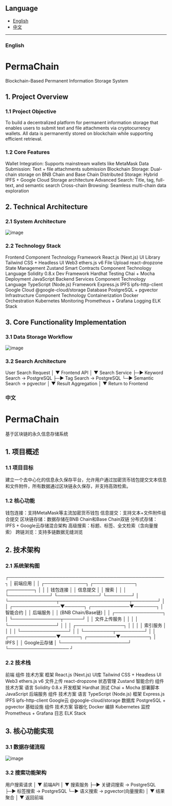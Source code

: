 ## Language

- [English](#english)
- [中文](#中文)

---

### English


# PermaChain
Blockchain-Based Permanent Information Storage System


## 1. Project Overview
### 1.1 Project Objective
To build a decentralized platform for permanent information storage that enables users to submit text and file attachments via cryptocurrency wallets. All data is permanently stored on blockchain while supporting efficient retrieval.

### 1.2 Core Features
Wallet Integration: Supports mainstream wallets like MetaMask
Data Submission: Text + file attachments submission
Blockchain Storage: Dual-chain storage on BNB Chain and Base Chain
Distributed Storage: Hybrid IPFS + Google Cloud Storage architecture
Advanced Search: Title, tag, full-text, and semantic search
Cross-chain Browsing: Seamless multi-chain data exploration

## 2. Technical Architecture
### 2.1 System Architecture
![image](https://github.com/user-attachments/assets/1d60071d-3685-410f-b5e5-f151bb7d90fc)

### 2.2 Technology Stack
Frontend
Component	Technology
Framework	React.js (Next.js)
UI Library	Tailwind CSS + Headless UI
Web3	ethers.js v6
File Upload	react-dropzone
State Management	Zustand
Smart Contracts
Component	Technology
Language	Solidity 0.8.x
Dev Framework	Hardhat
Testing	Chai + Mocha
Deployment	JavaScript
Backend Services
Component	Technology
Language	TypeScript (Node.js)
Framework	Express.js
IPFS	ipfs-http-client
Google Cloud	@google-cloud/storage
Database	PostgreSQL + pgvector
Infrastructure
Component	Technology
Containerization	Docker
Orchestration	Kubernetes
Monitoring	Prometheus + Grafana
Logging	ELK Stack

## 3. Core Functionality Implementation
### 3.1 Data Storage Workflow
![image](https://github.com/user-attachments/assets/40d00b81-94a7-421c-b82a-f46ecbe1529a)
### 3.2 Search Architecture
User Search Request
    │
    ▼
 Frontend API
    │
    ▼
 Search Service
    ├─▶ Keyword Search → PostgreSQL
    ├─▶ Tag Search → PostgreSQL
    └─▶ Semantic Search → pgvector
            │
            ▼
        Result Aggregation
            │
            ▼
        Return to Frontend



### 中文


# PermaChain
基于区块链的永久信息存储系统


## 1. 项目概述
### 1.1 项目目标
建立一个去中心化的信息永久保存平台，允许用户通过加密货币钱包提交文本信息和文件附件，所有数据通过区块链永久保存，并支持高效检索。
### 1.2 核心功能
钱包连接：支持MetaMask等主流加密货币钱包
信息提交：支持文本+文件附件组合提交
区块链存储：数据存储在BNB Chain和Base Chain双链
分布式存储：IPFS + Google云存储混合架构
高级搜索：标题、标签、全文检索（含向量搜索）
跨链浏览：支持多链数据无缝浏览

## 2. 技术架构
### 2.1 系统架构图
┌─────────────────────────────────────────────────┐
│                  前端应用                       │
│  ┌─────────────┐  ┌─────────────┐  ┌────────┐   │
│  │  钱包连接   │  │  信息提交   │  │ 搜索    │  │
│  └─────────────┘  └─────────────┘  └────────┘   │
└───────────────┬──────────────────────┬────────┘
                │                      │
┌───────────────▼──────┐  ┌────────────▼───────┐
│     智能合约          │  │    后端服务        │
│ (BNB Chain/Base链)   │  │ ┌───────────────┐  │
└───────────────┬──────┘  │ │ 文件上传服务  │ │
                │         │ └───────────────┘ │
                │         │ ┌───────────────┐ │
                │         │ │  索引服务     │ │
                │         │ └───────────────┘ │
                │         └─────────┬─────────┘
                │                   │
┌───────────────▼──────┐  ┌─────────▼─────────┐
│        IPFS         │  │   Google云存储     │
└─────────────────────┘  └─────────────────── ┘

### 2.2 技术栈
前端
组件	技术方案
框架	React.js (Next.js)
UI库	Tailwind CSS + Headless UI
Web3	ethers.js v6
文件上传	react-dropzone
状态管理	Zustand
智能合约
组件	技术方案
语言	Solidity 0.8.x
开发框架	Hardhat
测试	Chai + Mocha
部署脚本	JavaScript
后端服务
组件	技术方案
语言	TypeScript (Node.js)
框架	Express.js
IPFS	ipfs-http-client
Google云	@google-cloud/storage
数据库	PostgreSQL + pgvector
基础设施
组件	技术方案
容器化	Docker
编排	Kubernetes
监控	Prometheus + Grafana
日志	ELK Stack

## 3. 核心功能实现
### 3.1 数据存储流程
![image](https://github.com/user-attachments/assets/c4b93e81-2328-4ad5-b0d6-88512071277d)
### 3.2 搜索功能架构
用户搜索请求
    │
    ▼
 前端API
    │
    ▼
 搜索服务
    ├─▶ 关键词搜索 → PostgreSQL
    ├─▶ 标签搜索 → PostgreSQL
    └─▶ 语义搜索 → pgvector(向量搜索)
            │
            ▼
       结果聚合
            │
            ▼
       返回前端

